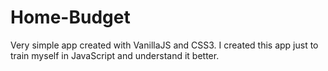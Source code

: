 #  Home-Budget

Very simple app created with VanillaJS and CSS3. I created this app just to train myself in JavaScript and understand it better.

